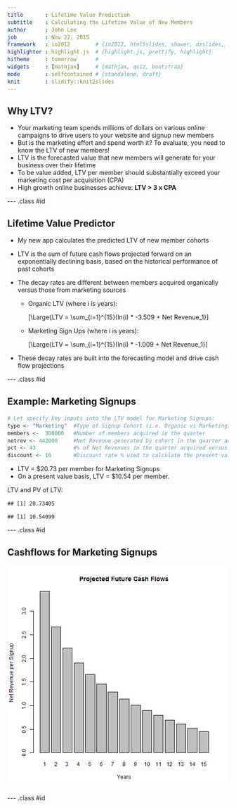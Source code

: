 ```yaml
---
title       : Lifetime Value Prediction
subtitle    : Calculating the Lifetime Value of New Members
author      : John Lee
job         : Nov 22, 2015
framework   : io2012        # {io2012, html5slides, shower, dzslides, ...}
highlighter : highlight.js  # {highlight.js, prettify, highlight}
hitheme     : tomorrow      # 
widgets     : [mathjax]     # {mathjax, quiz, bootstrap}
mode        : selfcontained # {standalone, draft}
knit        : slidify::knit2slides
---
```


## Why LTV?

-  Your marketing team spends millions of dollars on various online campaigns to drive users to your website and signup new members
-  But is the marketing effort and spend worth it? To evaluate, you need to know the LTV of new members!
-  LTV is the forecasted value that new members will generate for your business over their lifetime
-  To be value added, LTV per member should substantially exceed your marketing cost per acquisition (CPA)
-  High growth online businesses achieve: **LTV > 3 x CPA**


--- .class #id 
##  Lifetime Value Predictor

* My new app calculates the predicted LTV of new member cohorts
* LTV is the sum of future cash flows projected forward on an exponentially declining basis, based on the historical performance of past cohorts
* The decay rates are different between members acquired organically versus those from marketing sources
  + Organic LTV (where i is years):
  
    \[\Large{LTV = \sum_{i=1}^{15}(ln(i) * -3.509 + Net Revenue_1}\]
  
  + Marketing Sign Ups (where i is years):
  
    \[\Large{LTV = \sum_{i=1}^{15}(ln(i) * -1.009 + Net Revenue_1}\]
    
* These decay rates are built into the forecasting model and drive cash flow projections

--- .class #id 
## Example:  Marketing Signups


```r
# Let specify key inputs into the LTV model for Marketing Signups: 
type <- "Marketing"  #Type of Signup Cohort (i.e. Organic vs Marketing)
members <-  300000   #Number of members acquired in the quarter
netrev <- 442000     #Net Revenue generated by cohort in the quarter acquired
pct <- 43            #% of Net Revenues in the quarter acquired versus the first year
discount <- 16       #Discount rate % used to calculate the present value of future cashflows
```

* LTV = $20.73 per member for Marketing Signups
* On a present value basis, LTV = $10.54 per member.

LTV and PV of LTV:

```
## [1] 20.73405
```

```
## [1] 10.54099
```

--- .class #id 
## Cashflows for Marketing Signups
![plot of chunk unnamed-chunk-5](assets/fig/unnamed-chunk-5-1.png) 

--- .class #id

